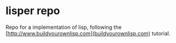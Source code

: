 # lisper repo

Repo for a implementation of lisp, following the [http://www.buildyourownlisp.com](buildyourownlisp.com) tutorial.

